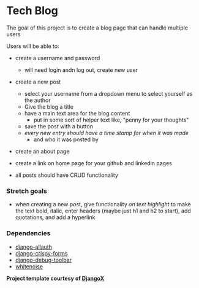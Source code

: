 # Tech Blog

The goal of this project is to create a blog page that can handle multiple users

Users will be able to:
- create a username and password
  - will need login andn log out, create new user
- create a new post
  - select your username from a dropdown menu to select yourself as the author
  - Give the blog a title
  - have a main text area for the blog content
    - put in some sort of helper text like, "penny for your thoughts"
  - save the post with a button
  - _every new entry should have a time stamp for when it was made_ 
    - and who it was posted by

- create an about page
- create a link on home page for your github and linkedin pages

- all posts should have CRUD functionality

### Stretch goals
- when creating a new post, give functionality _on text highlight_ to make the text bold, italic, enter headers (maybe just h1 and h2 to start), add quotations, and add a hyperlink

### Dependencies
- [django-allauth](https://django-allauth.readthedocs.io/en/latest/installation.html)
- [django-crispy-forms](https://django-crispy-forms.readthedocs.io/en/latest/)
- [django-debug-toolbar](https://django-debug-toolbar.readthedocs.io/en/latest/)
- [whitenoise](http://whitenoise.evans.io/en/stable/)

**Project template courtesy of [DjangoX](https://github.com/wsvincent/djangox)**







